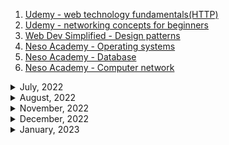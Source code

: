 1. [Udemy - web technology fundamentals(HTTP)](https://www.udemy.com/course/web-technology-fundamentals/)
1. [Udemy - networking concepts for beginners](https://www.udemy.com/course/networking-concepts-for-beginners/learn/lecture/6060530?start=15#overview)
1. [Web Dev Simplified - Design patterns](https://youtube.com/playlist?list=PLZlA0Gpn_vH_CthENcPCM0Dww6a5XYC7f)
1. [Neso Academy - Operating systems](https://youtube.com/playlist?list=PLBlnK6fEyqRiVhbXDGLXDk_OQAeuVcp2O)
1. [Neso Academy - Database](https://www.youtube.com/playlist?list=PLBlnK6fEyqRi_CUQ-FXxgzKQ1dwr_ZJWZ)
1. [Neso Academy - Computer network](https://youtube.com/playlist?list=PLBlnK6fEyqRgMCUAG0XRw78UA8qnv6jEx)

<details>
<summary>July, 2022</summary>

1. [BASH scripting will change your life](https://youtu.be/7qd5sqazD7k)

</details>

<details>
<summary>August, 2022</summary>

1. [Make your WSL or WSL2 terminal awesome - with Windows Terminal, zsh, oh-my-zsh and Powerlevel10k](https://youtu.be/235G6X5EAvM)
1. [Linux Essentials: Curl Fundamentals](https://www.youtube.com/watch?v=Xy7fDxz39FM)
1. [Assembly Language in 100 Seconds](https://youtu.be/4gwYkEK0gOk)
1. [Bash in 100 Seconds](https://youtu.be/I4EWvMFj37g)
1. [C in 100 Seconds](https://youtu.be/U3aXWizDbQ4)
1. [RabbitMQ in 100 Seconds](https://youtu.be/NQ3fZtyXji0)

</details>

<details>
<summary>November, 2022</summary>

1. [EVERY programmer should learn this command 👩‍💻 #programming #technology #software #tech #linux](https://youtube.com/shorts/uVRCa2McgWY?feature=share)
1. ["rm -rf" equivalent for Windows?](https://stackoverflow.com/questions/97875/rm-rf-equivalent-for-windows)
1. [Tistory - CS terminology: Resolve](https://juicyjerry.tistory.com/entry/2-resolve)
1. [For Node.js applications, when to use port 3000 vs 8080?](https://stackoverflow.com/questions/39116627/for-node-js-applications-when-to-use-port-3000-vs-8080)
1. [Export GOPATH for Mac OS](https://sourabhbajaj.com/mac-setup/Go/)

</details>

<details>
<summary>December, 2022</summary>

1. [Linkedin: 한주승: 토비의 스프링을 읽고](https://www.linkedin.com/posts/joosing_tsasakstuswmuikrez-rbbsok-activity-7004974218123640832-z_v7?utm_source=share&utm_medium=member_desktop)
</details>

<details>
<summary>January, 2023</summary>

1. [How to set NODE_ENV to production/development in OS X](https://stackoverflow.com/questions/9198310/how-to-set-node-env-to-production-development-in-os-x)
1. [윈도우 10 시간 오류(인터넷 시간 동기화 오류) 해결하기](https://zkim0115.tistory.com/897)
1. [Visual studio code terminal, how to run a command with administrator rights?](https://stackoverflow.com/questions/37700536/visual-studio-code-terminal-how-to-run-a-command-with-administrator-rights)
1. [User permissions and Visual Studio](https://learn.microsoft.com/en-us/visualstudio/ide/user-permissions-and-visual-studio?view=vs-2022)

</details>
